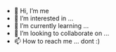 - 👋 Hi, I’m me
- 👀 I’m interested in ...
- 🌱 I’m currently learning ...
- 💞️ I’m looking to collaborate on ...
- 📫 How to reach me ... dont :)

<!---
imtarajones/imtarajones is a ✨ special ✨ repository because its `README.md` (this file) appears on your GitHub profile.
You can click the Preview link to take a look at your changes.
--->
